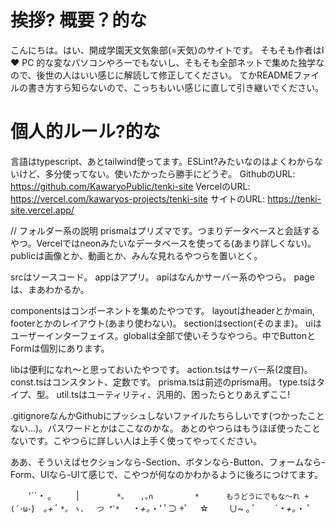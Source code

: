 # 挨拶? 概要？的な
こんにちは。はい、開成学園天文気象部(=天気)のサイトです。
そもそも作者はI ❤️ PC 的な変なパソコンやろーでもないし、そもそも全部ネットで集めた独学なので、後世の人はいい感じに解読して修正してください。
てかREADMEファイルの書き方すら知らないので、こっちもいい感じに直して引き継いでください。

# 個人的ルール?的な
言語はtypescript、あとtailwind使ってます。ESLint?みたいなのはよくわからないけど、多分使ってない。使いたかったら勝手にどうぞ。
GithubのURL: https://github.com/KawaryoPublic/tenki-site
VercelのURL: https://vercel.com/kawaryos-projects/tenki-site
サイトのURL: https://tenki-site.vercel.app/

// フォルダー系の説明
prismaはプリズマです。つまりデータベースと会話するやつ。Vercelではneonみたいなデータベースを使ってる(あまり詳しくない)。
publicは画像とか、動画とか、みんな見れるやつらを置いとく。

srcはソースコード。
appはアプリ。
apiはなんかサーバー系のやつら。
pageは、まあわかるか。

componentsはコンポーネントを集めたやつです。
layoutはheaderとかmain, footerとかのレイアウト(あまり使わない)。
sectionはsection(そのまま)。
uiはユーザーインターフェイス。globalは全部で使いそうなやつら。中でButtonとFormは個別にあります。

libは便利になれ〜と思っておいたやつです。
action.tsはサーバー系(2度目)。
const.tsはコンスタント、定数です。
prisma.tsは前述のprisma用。
type.tsはタイプ、型。
util.tsはユーティリティ、汎用的、困ったらとりあえずここ!

.gitignoreなんかGithubにプッシュしないファイルたちらしいです(つかったことない...)。パスワードとかはここなのかな。
あとのやつらはもうほぼ使ったことないです。こやつらに詳しい人は上手く使ってやってください。

ああ、そういえばセクションなら-Section、ボタンなら-Button、フォームなら-Form、UIなら-UIて感じで、こやつが何なのかわかるように後ろにつけてます。




　　*'``・* 。
　　|　　　　 `*。
　,｡∩　　　　 　* 　　　もうどうにでもな～れ
+　(´･ω･`)　*｡+ﾟ
`*｡ ヽ、　 つ *ﾟ*
　`・+｡*・' ﾟ⊃ +ﾟ
　☆　　 ∪~ ｡*ﾟ
　　`・+｡*・ ﾟ
